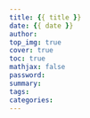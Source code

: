 ```yaml
---
title: {{ title }}
date: {{ date }}
author:
top_img: true
cover: true
toc: true
mathjax: false
password:
summary:
tags:
categories:
---
```

